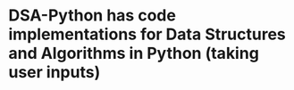# DSA-Python has code implementations for Data Structures and Algorithms in Python (taking user inputs)
